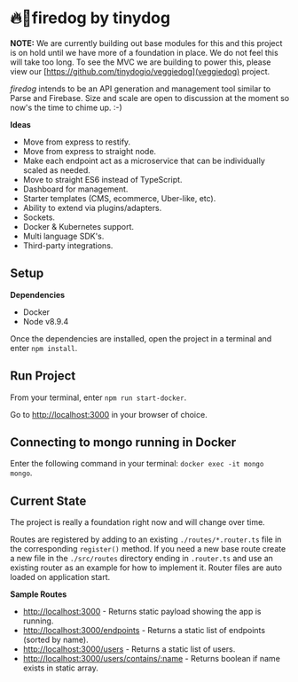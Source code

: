 # 🔥🐶firedog by tinydog

**NOTE:** We are currently building out base modules for this and this project is on hold until we have more of a foundation in place. We do not feel this will take too long. To see the MVC we are building to power this, please view our [https://github.com/tinydogio/veggiedog](veggiedog) project.

_firedog_ intends to be an API generation and management tool similar to Parse and Firebase. Size and scale are open to discussion at the moment so now's the time to chime up.  :-)

**Ideas**
* Move from express to restify.
* Move from express to straight node.
* Make each endpoint act as a microservice that can be individually scaled as needed.
* Move to straight ES6 instead of TypeScript.
* Dashboard for management.
* Starter templates (CMS, ecommerce, Uber-like, etc).
* Ability to extend via plugins/adapters.
* Sockets.
* Docker & Kubernetes support.
* Multi language SDK's.
* Third-party integrations.

## Setup

**Dependencies**
* Docker
* Node v8.9.4

Once the dependencies are installed, open the project in a terminal and enter ```npm install```.

## Run Project

From your terminal, enter ```npm run start-docker```.

Go to [http://localhost:3000](http://localhost:3000) in your browser of choice.

## Connecting to mongo running in Docker

Enter the following command in your terminal: ```docker exec -it mongo mongo```.

## Current State

The project is really a foundation right now and will change over time.

Routes are registered by adding to an existing ```./routes/*.router.ts``` file in the corresponding ```register()``` method. If you need a new base route create a new file in the ```./src/routes``` directory ending in ```.router.ts``` and use an existing router as an example for how to implement it. Router files are auto loaded on application start.

**Sample Routes**
* [http://localhost:3000](http://localhost:3000) - Returns static payload showing the app is running.
* [http://localhost:3000/endpoints](http://localhost:3000/endpoints) - Returns a static list of endpoints (sorted by name).
* [http://localhost:3000/users](http://localhost:3000/users) - Returns a static list of users.
* [http://localhost:3000/users/contains/:name](http://localhost:3000/users/contains/joshua) - Returns boolean if name exists in static array.
